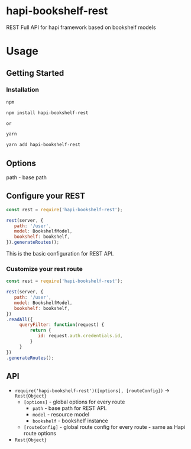 # hapi-bookshelf-rest
REST Full API for hapi framework based on bookshelf models

# Usage

## Getting Started


### Installation
```javascript
npm

npm install hapi-bookshelf-rest

or 

yarn

yarn add hapi-bookshelf-rest
```
## Options

path - base path


## Configure your REST
```javascript
const rest = require('hapi-bookshelf-rest');

rest(server, {
   path: '/user',
   model: BookshelfModel,
   bookshelf: bookshelf,
}).generateRoutes();
```

This is the basic configuration for REST API.

### Customize your rest route

```javascript
const rest = require('hapi-bookshelf-rest');

rest(server, {
   path: '/user',
   model: BookshelfModel,
   bookshelf: bookshelf,
})
.readAll({
     queryFilter: function(request) {
         return {
            id: request.auth.credentials.id,
         }
     }
})
.generateRoutes();
```


## API

* `require('hapi-bookshelf-rest')([options], [routeConfig])` -> `Rest{Object}`
   * `[options]` - global options for every route
      * `path` - base path for REST API.
      * `model` - resource model
      * `bookshelf` - bookshelf instance
   * `[routeConfig]` - global route config for every route - same as Hapi route options
* `Rest{Object}`
   
